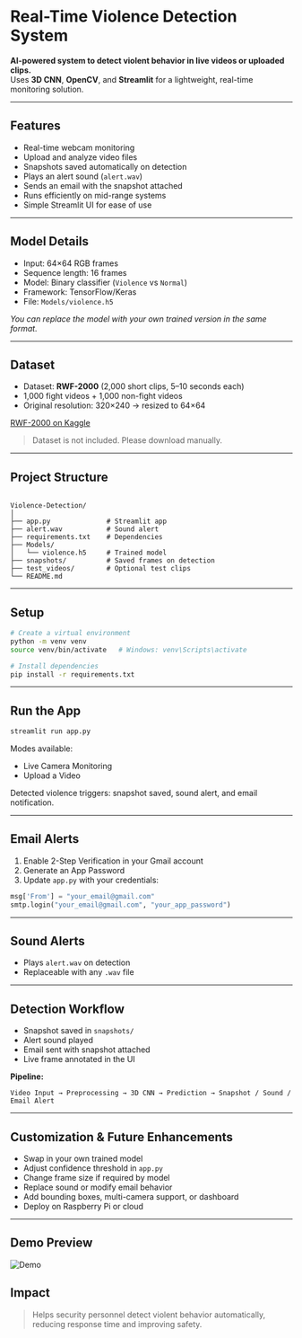 # Real-Time Violence Detection System

**AI-powered system to detect violent behavior in live videos or uploaded clips.**  
Uses **3D CNN**, **OpenCV**, and **Streamlit** for a lightweight, real-time monitoring solution.

---

## Features

- Real-time webcam monitoring  
- Upload and analyze video files  
- Snapshots saved automatically on detection  
- Plays an alert sound (`alert.wav`)  
- Sends an email with the snapshot attached  
- Runs efficiently on mid-range systems  
- Simple Streamlit UI for ease of use  

---

## Model Details

- Input: 64×64 RGB frames  
- Sequence length: 16 frames  
- Model: Binary classifier (`Violence` vs `Normal`)  
- Framework: TensorFlow/Keras  
- File: `Models/violence.h5`  

*You can replace the model with your own trained version in the same format.*

---

## Dataset

- Dataset: **RWF-2000** (2,000 short clips, 5–10 seconds each)  
- 1,000 fight videos + 1,000 non-fight videos  
- Original resolution: 320×240 → resized to 64×64  

[RWF-2000 on Kaggle](https://www.kaggle.com/datasets/vulamnguyen/rwf2000)  

> Dataset is not included. Please download manually.

---

## Project Structure

```

Violence-Detection/
│
├── app.py              # Streamlit app
├── alert.wav           # Sound alert
├── requirements.txt    # Dependencies
├── Models/
│   └── violence.h5     # Trained model
├── snapshots/          # Saved frames on detection
├── test_videos/        # Optional test clips
└── README.md

````

---

## Setup

```bash
# Create a virtual environment
python -m venv venv
source venv/bin/activate   # Windows: venv\Scripts\activate

# Install dependencies
pip install -r requirements.txt
````

---

## Run the App

```bash
streamlit run app.py
```

Modes available:

* Live Camera Monitoring
* Upload a Video

Detected violence triggers: snapshot saved, sound alert, and email notification.

---

## Email Alerts

1. Enable 2-Step Verification in your Gmail account
2. Generate an App Password
3. Update `app.py` with your credentials:

```python
msg['From'] = "your_email@gmail.com"
smtp.login("your_email@gmail.com", "your_app_password")
```

---

## Sound Alerts

* Plays `alert.wav` on detection
* Replaceable with any `.wav` file

---

## Detection Workflow

* Snapshot saved in `snapshots/`
* Alert sound played
* Email sent with snapshot attached
* Live frame annotated in the UI

**Pipeline:**

```
Video Input → Preprocessing → 3D CNN → Prediction → Snapshot / Sound / Email Alert
```

---

## Customization & Future Enhancements

* Swap in your own trained model
* Adjust confidence threshold in `app.py`
* Change frame size if required by model
* Replace sound or modify email behavior
* Add bounding boxes, multi-camera support, or dashboard
* Deploy on Raspberry Pi or cloud

---
## Demo Preview

![Demo](https://github.com/user-attachments/assets/61ebea80-3cde-475d-949e-023de75cf853)

## Impact

> Helps security personnel detect violent behavior automatically, reducing response time and improving safety.

